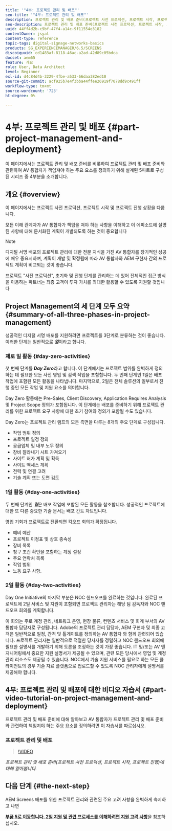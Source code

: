 ```yaml
---
title: '"4부: 프로젝트 관리 및 배포"'
seo-title: '"4부: 프로젝트 관리 및 배포"'
description: 프로젝트 관리 및 배포 준비(프로젝트 사전 프로덕션, 프로젝트 시작, 프로젝트 진행)에 대해 알려면 이 자습서를 따르십시오. 또한 공급업체, 내부 인건비 및 컷시트에 대한 정보를 수집하여 프로젝트 범위 및 일정이 어떻게 정의되는지 확인하십시오.
seo-description: 프로젝트 관리 및 배포 준비(프로젝트 사전 프로덕션, 프로젝트 시작, 프로젝트 진행)에 대해 알려면 이 자습서를 따르십시오. 또한 공급업체, 내부 인건비 및 컷시트에 대한 정보를 수집하여 프로젝트 범위 및 일정이 어떻게 정의되는지 확인하십시오.
uuid: 44ff4d2b-c9bf-47f4-a14c-9f11554e3182
contentOwner: jsyal
content-type: reference
topic-tags: digital-signage-networks-basics
products: SG_EXPERIENCEMANAGER/6.5/SCREENS
discoiquuid: cd1483af-8118-46ac-a2ad-42d89c05bdca
docset: aem65
feature: 개요
role: User, Data Architect
level: Beginner
exl-id: d4c84d4b-3229-4fbe-a533-66daa382ed10
source-git-commit: acf925b7e4f3bba44ffee26919f7078dd9c491ff
workflow-type: tm+mt
source-wordcount: '723'
ht-degree: 0%

---
```


# 4부: 프로젝트 관리 및 배포 {#part-project-management-and-deployment}

이 페이지에서는 프로젝트 관리 및 배포 준비를 비롯하여 프로젝트 관리 및 배포 준비와 관련하여 AV 통합자가 책임져야 하는 주요 요소를 정의하기 위해 설계된 5파트로 구성된 시리즈 중 4부분을 소개합니다.

## 개요 {#overview}

이 페이지에서는 프로젝트 사전 프로덕션, 프로젝트 시작 및 프로젝트 진행 상황을 다룹니다.

모든 이해 관계자가 AV 통합자가 책임을 져야 하는 사항을 이해하고 이 에피소드에 설명된 사항에 대해 문서화된 계획이 개발되도록 하는 것이 중요합니다

>[!NOTE]
>
>디지털 서명 배포의 프로젝트 관리에 대한 전문 지식을 가진 AV 통합자를 장기적인 성공에 매우 중요시하며, 계획이 개발 및 확정됨에 따라 AV 통합자와 AEM 구현자 간의 프로젝트 계획이 비교되는 것이 좋습니다.
>
>프로젝트 &quot;사전 프로덕션&quot;, 초기화 및 진행 단계를 관리하는 데 있어 전체적인 접근 방식을 이용하는 파트너는 최종 고객이 투자 가치를 최대한 활용할 수 있도록 지원할 것입니다

## Project Management의 세 단계 모두 요약 {#summary-of-all-three-phases-in-project-management}

성공적인 디지털 서명 배포를 지원하려면 프로젝트를 3단계로 분류하는 것이 좋습니다. 이러한 단계는 일반적으로 ***일***&#x200B;이라고 합니다.

### 제로 일 활동 {#day-zero-activities}

첫 번째 단계를 ***Day Zero***&#x200B;라고 합니다. 이 단계에서는 프로젝트 범위를 완벽하게 정의하는 데 필요한 모든 사전 영업 및 검색 작업을 포함합니다. 두 번째 단계인 1일은 배포 작업에 포함된 모든 활동을 나타냅니다. 마지막으로, 2일은 전체 솔루션의 일부로서 진행 중인 모든 작업 및 지원 요소를 의미합니다.

Day Zero 활동에는 Pre-Sales, Client Discovery, Application Requires Analysis 및 Project Scope 정의가 포함됩니다. 이 단계에는 배포를 준비하기 위해 프로젝트 관리를 위한 프로젝트 요구 사항에 대한 초기 참여와 정의가 포함될 수도 있습니다.

Day Zero는 프로젝트 관리 램프의 모든 측면을 다루는 8개의 주요 단계로 구성됩니다.

* 작업 범위 정의
* 프로젝트 일정 정의
* 공급업체 및 내부 노무 정의
* 장비 잘라내기 시트 가져오기
* 사이트 허가 계획 및 획득
* 사이트 액세스 계획
* 전력 및 연결 고려
* 기술 계획 또는 도면 검토

### 1일 활동 {#day-one-activities}

두 번째 단계인 ***일***&#x200B;은 배포 작업에 포함된 모든 활동을 참조합니다. 성공적인 프로젝트에 대한 또 다른 중요한 기술 문서는 배포 간트 차트입니다.

영업 기회가 프로젝트로 전환되면 킥오프 회의가 확정됩니다.

* 예비 예산
* 프로젝트 이정표 및 상호 종속성
* 장비 목록
* 청구 조건 확인을 포함하는 계정 설정
* 주요 연락처 목록
* 작업 범위
* 노동 요구 사항.

### 2일 활동 {#day-two-activities}

Day One Initiative의 마지막 부분은 NOC 핸드오프를 완료하는 것입니다. 완료된 프로젝트에 2일 서비스 및 지원이 포함되면 프로젝트 관리자는 해당 팀 감독자와 NOC 핸드오프 회의를 계획합니다.

이 회의는 주로 계정 관리, 네트워크 운영, 현장 물류, 컨텐츠 서비스 및 회계 부서의 AV 통합자 담당자로 구성됩니다. Adobe의 프로젝트 관리 담당자, AEM 구현자 및 최종 고객은 일반적으로 일정, 간격 및 톨게이트를 정의하는 AV 통합자 와 함께 관련되어 있습니다. 프로젝트 관리자는 일반적으로 적절한 당사자를 정렬하고 NOC 핸드오프 회의에 필요한 설명서를 개발하기 위해 토론을 조정하는 것이 가장 좋습니다. IT 및/또는 AV 엔지니어링에서 중요한 지원 설명서가 제공될 수 있으며, 관련 모든 당사에서 영업 및 계정 관리 리소스도 제공될 수 있습니다. NOC에서 기술 지원 서비스를 필요로 하는 모든 클라이언트의 경우 기술 자료 플랫폼으로 업로드할 수 있도록 NOC 관리자에게 설명서를 제공해야 합니다.

## 4부: 프로젝트 관리 및 배포에 대한 비디오 자습서 {#part-video-tutorial-on-project-management-and-deployment}

프로젝트 관리 및 배포 준비에 대해 알아보고 AV 통합자가 프로젝트 관리 및 배포 준비와 관련하여 책임져야 하는 주요 요소를 정의하려면 이 자습서를 따르십시오.

### 프로젝트 관리 및 배포

>[!VIDEO](https://video.tv.adobe.com/v/28408)

*프로젝트 관리 및 배포 준비(프로젝트 사전 프로덕션, 프로젝트 시작, 프로젝트 진행)에 대해 알아봅니다.*

## 다음 단계 {#the-next-step}

AEM Screens 배포를 위한 프로젝트 관리와 관련된 주요 고려 사항을 완벽하게 숙지하고 나면

**[부품 5로 이동합니다. 2일 지원 및 관련 프로세스를 이해하려면 지원 고려 사항](support-considerations.md)**&#x200B;을 참조하십시오.
